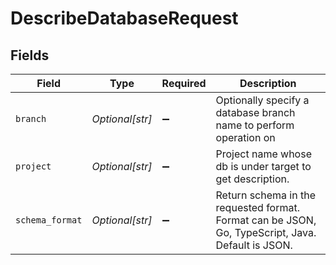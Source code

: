 # DescribeDatabaseRequest


## Fields

| Field                                                                                             | Type                                                                                              | Required                                                                                          | Description                                                                                       |
| ------------------------------------------------------------------------------------------------- | ------------------------------------------------------------------------------------------------- | ------------------------------------------------------------------------------------------------- | ------------------------------------------------------------------------------------------------- |
| `branch`                                                                                          | *Optional[str]*                                                                                   | :heavy_minus_sign:                                                                                | Optionally specify a database branch name to perform operation on                                 |
| `project`                                                                                         | *Optional[str]*                                                                                   | :heavy_minus_sign:                                                                                | Project name whose db is under target to get description.                                         |
| `schema_format`                                                                                   | *Optional[str]*                                                                                   | :heavy_minus_sign:                                                                                | Return schema in the requested format. Format can be JSON, Go, TypeScript, Java. Default is JSON. |